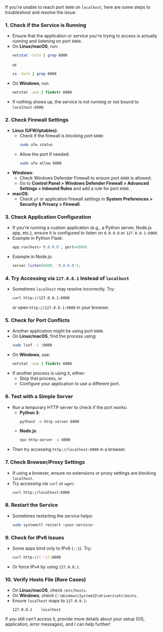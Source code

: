 If you're unable to reach port `6000` on `localhost`, here are some steps to troubleshoot and resolve the issue:

### 1. **Check if the Service is Running**
   - Ensure that the application or service you're trying to access is actually running and listening on port `6000`.
   - On **Linux/macOS**, run:
     ```bash
     netstat -tuln | grep 6000
     ```
     or
     ```bash
     ss -tuln | grep 6000
     ```
   - On **Windows**, run:
     ```cmd
     netstat -ano | findstr 6000
     ```
   - If nothing shows up, the service is not running or not bound to `localhost:6000`.

### 2. **Check Firewall Settings**
   - **Linux (UFW/iptables)**:
     - Check if the firewall is blocking port `6000`:
       ```bash
       sudo ufw status
       ```
     - Allow the port if needed:
       ```bash
       sudo ufw allow 6000
       ```
   - **Windows**:
     - Check Windows Defender Firewall to ensure port `6000` is allowed.
     - Go to **Control Panel > Windows Defender Firewall > Advanced Settings > Inbound Rules** and add a rule for port `6000`.
   - **macOS**:
     - Check `pf` or application firewall settings in **System Preferences > Security & Privacy > Firewall**.

### 3. **Check Application Configuration**
   - If you're running a custom application (e.g., a Python server, Node.js app, etc.), ensure it is configured to listen on `0.0.0.0` or `127.0.0.1:6000`.
   - Example in Python Flask:
     ```python
     app.run(host='0.0.0.0', port=6000)
     ```
   - Example in Node.js:
     ```javascript
     server.listen(6000, '0.0.0.0');
     ```

### 4. **Try Accessing via `127.0.0.1` Instead of `localhost`**
   - Sometimes `localhost` may resolve incorrectly. Try:
     ```bash
     curl http://127.0.0.1:6000
     ```
     or open `http://127.0.0.1:6000` in your browser.

### 5. **Check for Port Conflicts**
   - Another application might be using port `6000`.
   - On **Linux/macOS**, find the process using:
     ```bash
     sudo lsof -i :6000
     ```
   - On **Windows**, use:
     ```cmd
     netstat -ano | findstr 6000
     ```
   - If another process is using it, either:
     - Stop that process, or
     - Configure your application to use a different port.

### 6. **Test with a Simple Server**
   - Run a temporary HTTP server to check if the port works:
     - **Python 3**:
       ```bash
       python3 -m http.server 6000
       ```
     - **Node.js**:
       ```bash
       npx http-server -p 6000
       ```
   - Then try accessing `http://localhost:6000` in a browser.

### 7. **Check Browser/Proxy Settings**
   - If using a browser, ensure no extensions or proxy settings are blocking `localhost`.
   - Try accessing via `curl` or `wget`:
     ```bash
     curl http://localhost:6000
     ```

### 8. **Restart the Service**
   - Sometimes restarting the service helps:
     ```bash
     sudo systemctl restart <your-service>
     ```

### 9. **Check for IPv6 Issues**
   - Some apps bind only to IPv6 (`::1`). Try:
     ```bash
     curl http://[::1]:6000
     ```
   - Or force IPv4 by using `127.0.0.1`.

### 10. **Verify Hosts File (Rare Cases)**
   - On **Linux/macOS**, check `/etc/hosts`.
   - On **Windows**, check `C:\Windows\System32\drivers\etc\hosts`.
   - Ensure `localhost` maps to `127.0.0.1`:
     ```
     127.0.0.1    localhost
     ```

If you still can't access it, provide more details about your setup (OS, application, error messages), and I can help further!
